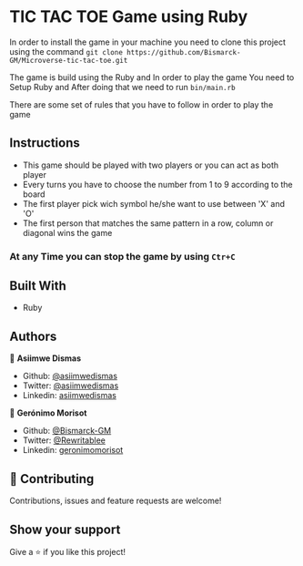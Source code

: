 # TIC TAC TOE Game using Ruby

In order to install the game in your machine you need to clone this project using the command `git clone https://github.com/Bismarck-GM/Microverse-tic-tac-toe.git`

The game is build using the Ruby and In order to play the game You need to Setup Ruby and After doing that we need to run
`bin/main.rb`

There are some set of rules that you have to follow in order to play the game

## Instructions

- This game should be played with two players or you can act as both player
- Every turns you have to choose the number from 1 to 9 according to the board
- The first player pick wich symbol he/she want to use between 'X' and 'O'
- The first person that matches the same pattern in a row, column or diagonal wins the game

### At any Time you can stop the game by using `Ctr+C`

## Built With

- Ruby

## Authors

👤 **Asiimwe Dismas**
- Github: [@asiimwedismas](https://github.com/asiimwedismas)
- Twitter: [@asiimwedismas](https://twitter.com/asiimwedismas)
- Linkedin: [asiimwedismas](https://www.linkedin.com/in/asiimwedismas/)

👤 **Gerónimo Morisot**

- Github: [@Bismarck-GM](https://github.com/Bismarck-GM)
- Twitter: [@Rewritablee](https://twitter.com/Rewritablee)
- Linkedin: [geronimomorisot](https://linkedin.com/in/geronimomorisot)


## 🤝 Contributing
Contributions, issues and feature requests are welcome!

## Show your support
Give a ⭐️ if you like this project!